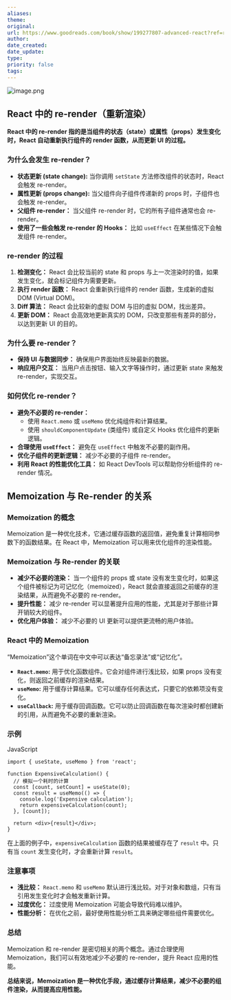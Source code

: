 ```yaml
---
aliases: 
theme: 
original: 
url: https://www.goodreads.com/book/show/199277807-advanced-react?ref=rae_0
author: 
date_created: 
date_update: 
type: 
priority: false
tags:
---
```

![image.png](https://cdn.jsdelivr.net/gh/duanbiao2000/BlogGallery@main/picture/20240811123954.png)

## React 中的 re-render（重新渲染）

**React 中的 re-render 指的是当组件的状态（state）或属性（props）发生变化时，React 自动重新执行组件的 render 函数，从而更新 UI 的过程。**

### 为什么会发生 re-render？

- **状态更新 (state change):** 当你调用 `setState` 方法修改组件的状态时，React 会触发 re-render。
- **属性更新 (props change):** 当父组件向子组件传递新的 props 时，子组件也会触发 re-render。
- **父组件 re-render：** 当父组件 re-render 时，它的所有子组件通常也会 re-render。
- **使用了一些会触发 re-render 的 Hooks：** 比如 `useEffect` 在某些情况下会触发组件 re-render。

### re-render 的过程

1. **检测变化：** React 会比较当前的 state 和 props 与上一次渲染时的值，如果发生变化，就会标记组件为需要更新。
2. **执行 render 函数：** React 会重新执行组件的 render 函数，生成新的虚拟 DOM (Virtual DOM)。
3. **Diff 算法：** React 会比较新的虚拟 DOM 与旧的虚拟 DOM，找出差异。
4. **更新 DOM：** React 会高效地更新真实的 DOM，只改变那些有差异的部分，以达到更新 UI 的目的。

### 为什么要 re-render？

- **保持 UI 与数据同步：** 确保用户界面始终反映最新的数据。
- **响应用户交互：** 当用户点击按钮、输入文字等操作时，通过更新 state 来触发 re-render，实现交互。

### 如何优化 re-render？

- **避免不必要的 re-render：**
    - 使用 `React.memo` 或 `useMemo` 优化纯组件和计算结果。
    - 使用 `shouldComponentUpdate` (类组件) 或自定义 Hooks 优化组件的更新逻辑。
- **合理使用 `useEffect`：** 避免在 `useEffect` 中触发不必要的副作用。
- **优化子组件的更新逻辑：** 减少不必要的子组件 re-render。
- **利用 React 的性能优化工具：** 如 React DevTools 可以帮助你分析组件的 re-render 情况。


## Memoization 与 Re-render 的关系

### Memoization 的概念

Memoization 是一种优化技术，它通过缓存函数的返回值，避免重复计算相同参数下的函数结果。在 React 中，Memoization 可以用来优化组件的渲染性能。

### Memoization 与 Re-render 的关联

- **减少不必要的渲染：** 当一个组件的 props 或 state 没有发生变化时，如果这个组件被标记为可记忆化（memoized），React 就会直接返回之前缓存的渲染结果，从而避免不必要的 re-render。
- **提升性能：** 减少 re-render 可以显著提升应用的性能，尤其是对于那些计算开销较大的组件。
- **优化用户体验：** 减少不必要的 UI 更新可以提供更流畅的用户体验。

### React 中的 Memoization
“Memoization”这个单词在中文中可以表达“备忘录法”或“记忆化”。

- **`React.memo`:** 用于优化函数组件。它会对组件进行浅比较，如果 props 没有变化，则返回之前缓存的渲染结果。
- **`useMemo`:** 用于缓存计算结果。它可以缓存任何表达式，只要它的依赖项没有变化。
- **`useCallback`:** 用于缓存回调函数。它可以防止回调函数在每次渲染时都创建新的引用，从而避免不必要的重新渲染。

### 示例

JavaScript

```
import { useState, useMemo } from 'react';

function ExpensiveCalculation() {
  // 模拟一个耗时的计算
  const [count, setCount] = useState(0);
  const result = useMemo(() => {
    console.log('Expensive calculation');
    return expensiveCalculation(count);
  }, [count]);

  return <div>{result}</div>;
}
```

在上面的例子中，`expensiveCalculation` 函数的结果被缓存在了 `result` 中。只有当 `count` 发生变化时，才会重新计算 `result`。

### 注意事项

- **浅比较：** `React.memo` 和 `useMemo` 默认进行浅比较。对于对象和数组，只有当引用发生变化时才会触发重新计算。
- **过度优化：** 过度使用 Memoization 可能会导致代码难以维护。
- **性能分析：** 在优化之前，最好使用性能分析工具来确定哪些组件需要优化。

### 总结

Memoization 和 re-render 是密切相关的两个概念。通过合理使用 Memoization，我们可以有效地减少不必要的 re-render，提升 React 应用的性能。

**总结来说，Memoization 是一种优化手段，通过缓存计算结果，减少不必要的组件渲染，从而提高应用性能。**

